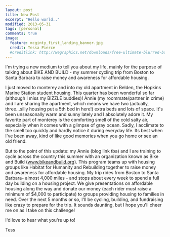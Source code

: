 ```yaml
---
layout: post
title: New Post
excerpt: "Hello world.."
modified: 2013-05-31
tags: [personal]
comments: true
image:
  feature: mcginty_first_landing_banner.jpg 
  credit: Tessa Pierce
  #creditlink: http://wegraphics.net/downloads/free-ultimate-blurred-background- pack/
---
```


I'm trying a new medium to tell you about my life, mainly for the purpose of talking about BIKE AND BUILD - my summer cycling trip from Boston to Santa Barbara to raise money and awareness for affordable housing.

 
  
  I just moved to monterey and into my old apartment in Belden, the Hopkins Marine Station student housing. This quarter has been wonderful so far (although I miss my BIZZLE buddies)! Annie (my roommate/partner in crime) and I are sharing the apartment, which means we have two (actually, three...silly housing put a 5th bed in here!) extra beds and lots of space. It's been unseasonally warm and sunny lately and I absolutely adore it. My favorite part of monterey is the comforting smell of the cold salty air, especially when it comes
  with a glimpse of gray ocean. Sadly, I acclimate to the smell too quickly and hardly notice it during everyday life. Its best when I've been away, kind of like good memories when you go home or see an old friend. 
   
   But to the point of this update: my Annie (blog link tba) and I are training to cycle across the country this summer with an organization known as Bike and Build (www.bikeandbuild.org). This program teams up with housing groups like Habitat for Humanity and Rebuilding together to raise money and awareness for affordable housing. My trip rides from Boston to Santa Barbara- almost 4,000 miles - and stops about every week to spend a full day building on a housing project. We give presentations on affordable
   housing along the way and donate our money (each rider must raise a minimum of $4,000 to participate) to groups providing housing to families in need. Over the next 5 months or so, I'll be cycling, building, and fundraising like crazy to prepare for the trip. It sounds daunting, but I hope you'll cheer me on as I take on this challenge!
    
    
I'd love to hear what you're up to!
     
      
Tess

